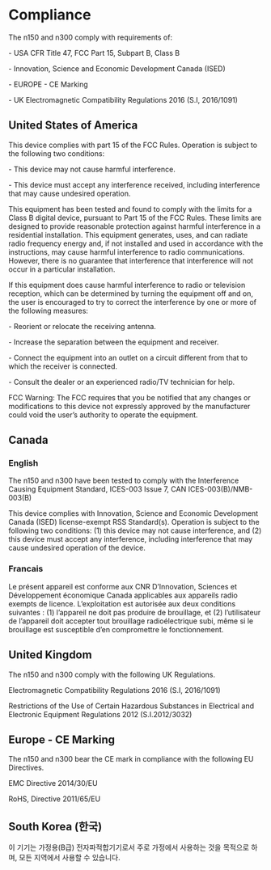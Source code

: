 # Compliance

The n150 and n300 comply with requirements of:

\-       USA CFR Title 47, FCC Part 15, Subpart B, Class B

\-       Innovation, Science and Economic Development Canada (ISED)

\-       EUROPE - CE Marking

\-       UK Electromagnetic Compatibility Regulations 2016 (S.I, 2016/1091)



## United States of America

This device complies with part 15 of the FCC Rules. Operation is subject to the following two conditions:

\-       This device may not cause harmful interference.

\-       This device must accept any interference received, including interference that may cause undesired operation.

 This equipment has been tested and found to comply with the limits for a Class B digital device, pursuant to Part 15 of the FCC Rules. These limits are designed to provide reasonable protection against harmful interference in a residential installation. This equipment generates, uses, and can radiate radio frequency energy and, if not installed and used in accordance with the instructions, may cause harmful interference to radio communications. However, there is no guarantee that interference that interference will not occur in a particular installation.

If this equipment does cause harmful interference to radio or television reception, which can be determined by turning the equipment off and on, the user is encouraged to try to correct the interference by one or more of the following measures:

\-       Reorient or relocate the receiving antenna.

\-       Increase the separation between the equipment and receiver.

\-       Connect the equipment into an outlet on a circuit different from that to which the receiver is connected.

\-       Consult the dealer or an experienced radio/TV technician for help.

FCC Warning: The FCC requires that you be notified that any changes or modifications to this device not expressly approved by the manufacturer could void the user’s authority to operate the equipment.



## Canada

### English

The n150 and n300 have been tested to comply with the Interference Causing Equipment Standard, ICES-003 Issue 7, CAN ICES-003(B)/NMB-003(B)

This device complies with Innovation, Science and Economic Development Canada (ISED) license-exempt RSS Standard(s). Operation is subject to the following two conditions: (1) this device may not cause interference, and (2) this device must accept any interference, including interference that may cause undesired operation of the device.

### Francais

Le présent appareil est conforme aux CNR D’Innovation, Sciences et Développement économique Canada applicables aux appareils radio exempts de licence. L’exploitation est autorisée aux deux conditions suivantes : (1) l’appareil ne doit pas produire de brouillage, et (2) l’utilisateur de l’appareil doit accepter tout brouillage radioélectrique subi, même si le brouillage est susceptible d’en compromettre le fonctionnement.



## United Kingdom

The n150 and n300 comply with the following UK Regulations.

Electromagnetic Compatibility Regulations 2016 (S.I, 2016/1091)

Restrictions of the Use of Certain Hazardous Substances in Electrical and Electronic Equipment Regulations 2012 (S.I.2012/3032)



## Europe - CE Marking

The n150 and n300 bear the CE mark in compliance with the following EU Directives.

EMC Directive 2014/30/EU

RoHS, Directive 2011/65/EU



## South Korea (한국)

이 기기는 가정용(B급) 전자파적합기기로서 주로 가정에서 사용하는 것을 목적으로 하며, 모든 지역에서 사용할 수 있습니다.